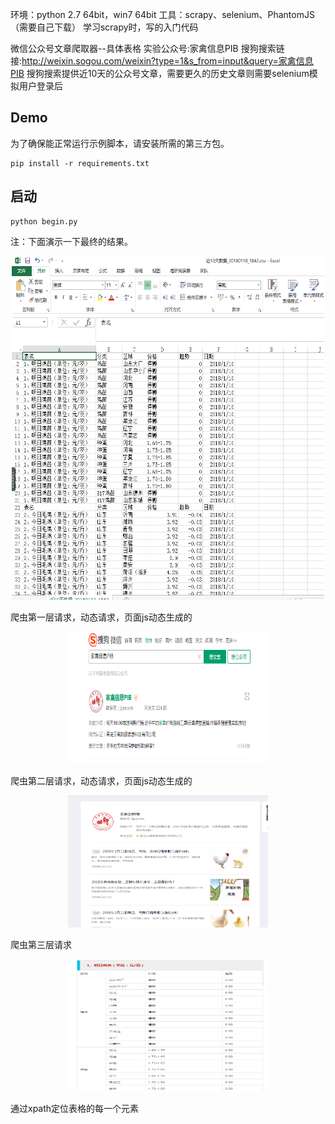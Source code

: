
环境：python 2.7 64bit，win7 64bit
工具：scrapy、selenium、PhantomJS（需要自己下载）
学习scrapy时，写的入门代码

微信公众号文章爬取器--具体表格
实验公众号:家禽信息PIB
搜狗搜索链接:http://weixin.sogou.com/weixin?type=1&s_from=input&query=家禽信息PIB
搜狗搜索提供近10天的公众号文章，需要更久的历史文章则需要selenium模拟用户登录后
## <a name="Demo">Demo</a>
为了确保能正常运行示例脚本，请安装所需的第三方包。

```
pip install -r requirements.txt
```
## <a name="Demo">启动</a>


```
python begin.py
```


注：下面演示一下最终的结果。

<div align=center>
<img src="https://github.com/zhangzhiyong100/scrapy-tutorial/blob/master/imgs/0.PNG" width="500" height="550"/>
</div>


爬虫第一层请求，动态请求，页面js动态生成的
<div align=center>
<img src="imgs/1.png" width="320" height="211"/>
</div>


爬虫第二层请求，动态请求，页面js动态生成的
<div align=center>
<img src="imgs/2.png" width="320" height="211"/>
</div>


爬虫第三层请求
<div align=center>
<img src="imgs/3.png" width="320" height="211"/>
</div>


通过xpath定位表格的每一个元素
